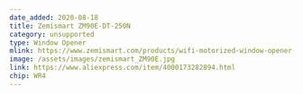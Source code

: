 ```yaml
---
date_added: 2020-08-18
title: Zemismart ZM90E-DT-250N
category: unsupported
type: Window Opener
mlink: https://www.zemismart.com/products/wifi-motorized-window-opener-electric-chain-tuya-smart-life-app-alexa-google-home-control-110v-240v
image: /assets/images/zemismart_ZM90E.jpg
link: https://www.aliexpress.com/item/4000173282894.html
chip: WR4
---
```


